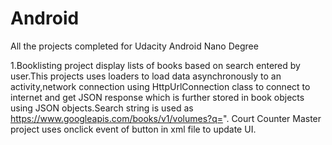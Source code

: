 # Android
All the projects completed for Udacity Android Nano Degree

1.Booklisting project display lists of books based on search entered by user.This projects uses loaders to load data  asynchronously to an activity,network connection using HttpUrlConnection class to connect to internet and get JSON response which is further stored in book objects using JSON objects.Search string is used as https://www.googleapis.com/books/v1/volumes?q=".
Court Counter Master project uses onclick event of button in xml file to update UI.
